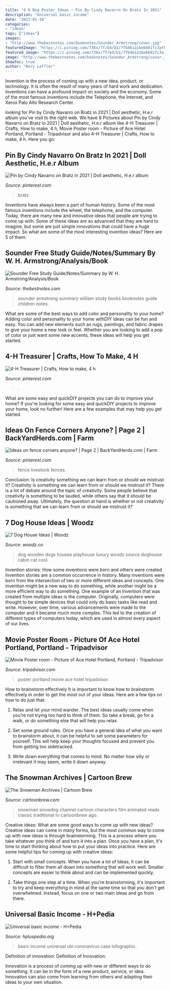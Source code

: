 ```yaml
---
title: "4 H Dog Poster Ideas ~ Pin By Cindy Navarro On Bratz In 2021"
description: "Universal basic income"
date: "2023-01-18"
categories:
- "ideas"
tags: ["ideas"]
images:
- "http://www.thebestnotes.com/booknotes/Sounder_Armstrong/cover.jpg"
featuredImage: "https://i.pinimg.com/736x/7f/b4/b1/7fb4b1a1bebb81fc3af0a1662598dd8a.jpg"
featured_image: "https://i.pinimg.com/736x/7f/b4/b1/7fb4b1a1bebb81fc3af0a1662598dd8a.jpg"
image: "http://www.thebestnotes.com/booknotes/Sounder_Armstrong/cover.jpg"
ShowToc: true
author: "Rory Leffler"
---
```



Invention is the process of coming up with a new idea, product, or technology. It is often the result of many years of hard work and dedication. Inventions can have a profound impact on society and the economy. Some of the most famous inventions include the Telephone, the Internet, and Xerox Palo Alto Research Center.

	

		
looking for Pin by Cindy Navarro on Bratz in 2021 | Doll aesthetic, H.e.r album you've visit to the right web. We have 8 Pictures about Pin by Cindy Navarro on Bratz in 2021 | Doll aesthetic, H.e.r album like 4-H Treasurer | Crafts, How to make, 4 h, Movie Poster room - Picture of Ace Hotel Portland, Portland - Tripadvisor and also 4-H Treasurer | Crafts, How to make, 4 h. Here you go:
		
    
## Pin By Cindy Navarro On Bratz In 2021 | Doll Aesthetic, H.e.r Album

<img loading=lazy src="https://i.pinimg.com/736x/b6/eb/b4/b6ebb4a04df13588a51e941ca6395438.jpg" onerror="this.onerror=null;this.src='https://tse1.mm.bing.net/th?id=OIP.rt9d5reOQohuOmdY8yZAfQHaHV&amp;pid=15.1';" alt="Pin by Cindy Navarro on Bratz in 2021 | Doll aesthetic, H.e.r album">

_Source: pinterest.com_

>bratz. 

	

Inventions have always been a part of human history. Some of the most famous inventions include the wheel, the telephone, and the computer. Today, there are many new and innovative ideas that people are trying to come up with. Some of these ideas are so advanced that they are hard to imagine, but some are just simple innovations that could have a huge impact. So what are some of the most interesting invention ideas? Here are 5 of them.

    
## Sounder Free Study Guide/Notes/Summary By W. H. Armstrong/Analysis/Book

<img loading=lazy src="http://www.thebestnotes.com/booknotes/Sounder_Armstrong/cover.jpg" onerror="this.onerror=null;this.src='https://tse4.mm.bing.net/th?id=OIP.idJR3y8iWF0Pc0RvzSKnIgHaKR&amp;pid=15.1';" alt="Sounder Free Study Guide/Notes/Summary by W. H. Armstrong/Analysis/Book">

_Source: thebestnotes.com_

>sounder armstrong summary william study books booknotes guide children notes. 

	

What are some of the best ways to add color and personality to your home?
Adding color and personality to your home withDIY ideas can be fun and easy. You can add new elements such as rugs, paintings, and fabric drapes to give your home a new look or feel. Whether you are looking to add a pop of color or just want some new accents, these ideas will help you get started.

    
## 4-H Treasurer | Crafts, How To Make, 4 H

<img loading=lazy src="https://i.pinimg.com/736x/4b/a7/85/4ba78509ca408a450e74302ac01b9654--campaign-ideas.jpg" onerror="this.onerror=null;this.src='https://tse3.mm.bing.net/th?id=OIP.YGa4z6WWlrRLwdqRp9iz5AHaJ3&amp;pid=15.1';" alt="4-H Treasurer | Crafts, How to make, 4 h">

_Source: pinterest.com_

>. 

	

What are some easy and quickDIY projects you can do to improve your home?
If you're looking for some easy and quickDIY projects to improve your home, look no further! Here are a few examples that may help you get started.

    
## Ideas On Fence Corners Anyone? | Page 2 | BackYardHerds.com | Farm

<img loading=lazy src="https://i.pinimg.com/736x/7f/b4/b1/7fb4b1a1bebb81fc3af0a1662598dd8a.jpg" onerror="this.onerror=null;this.src='https://tse2.mm.bing.net/th?id=OIP.7Pk09k2wnp9oMXhpnv6gkAHaJ3&amp;pid=15.1';" alt="Ideas on fence corners anyone? | Page 2 | BackYardHerds.com | Farm">

_Source: pinterest.com_

>fence livestock fences. 

	

Conclusion: Is creativity something we can learn from or should we mistrust it?
Creativity is something we can learn from or should we mistrust it?
There is a lot of debate around the topic of creativity. Some people believe that creativity is something to be lauded, while others say that it should be cautioned away. Ultimately, the question at hand is whether or not creativity is something that we can learn from or should we mistrust it?

    
## 7 Dog House Ideas | Woodz

<img loading=lazy src="http://www.woodz.co/wp-content/uploads/2016/04/7-dog-house-ideas-6.jpg" onerror="this.onerror=null;this.src='https://tse2.mm.bing.net/th?id=OIP.gmfYlZcWzYUIxb_5no6LowHaLI&amp;pid=15.1';" alt="7 Dog House Ideas | Woodz">

_Source: woodz.co_

>dog wooden dogs houses playhouse luxury woodz source doghouse cabin cat cool. 

	

Invention stories: How some inventions were born and others were created
Invention stories are a common occurrence in history. Many inventions were born from the intersection of two or more different ideas and concepts. One invention might be a new way to do something, while another might be a more efficient way to do something. 
One example of an invention that was created from multiple ideas is the computer. Originally, computers were thought to be simple devices that could only do basic tasks like read and write. However, over time, various advancements were made to the computer and it became much more complex. This led to the creation of different types of computers today, which are used in almost every aspect of our lives.

    
## Movie Poster Room - Picture Of Ace Hotel Portland, Portland - Tripadvisor

<img loading=lazy src="https://media-cdn.tripadvisor.com/media/photo-s/04/79/63/72/ace-hotel-portland.jpg" onerror="this.onerror=null;this.src='https://tse3.mm.bing.net/th?id=OIP.2wxIQOPKQ65WIDsY5RM-sQHaFj&amp;pid=15.1';" alt="Movie Poster room - Picture of Ace Hotel Portland, Portland - Tripadvisor">

_Source: tripadvisor.com_

>poster portland movie ace hotel tripadvisor. 

	

How to brainstorm effectively
It is important to know how to brainstorm effectively in order to get the most out of your ideas. Here are a few tips on how to do just that:
1. Relax and let your mind wander. The best ideas usually come when you’re not trying too hard to think of them. So take a break, go for a walk, or do something else that will help you relax.

2. Set some ground rules. Once you have a general idea of what you want to brainstorm about, it can be helpful to set some parameters for yourself. This will help keep your thoughts focused and prevent you from getting too sidetracked.

3. Write down everything that comes to mind. No matter how silly or irrelevant it may seem, write it down anyway.

    
## The Snowman Archives | Cartoon Brew

<img loading=lazy src="http://www.cartoonbrew.com/wp-content/uploads/2012/12/snowman_snowdog-580x326.jpg" onerror="this.onerror=null;this.src='https://tse2.mm.bing.net/th?id=OIP.L4kj-QWUGdILtwlOYwsYIAHaEK&amp;pid=15.1';" alt="The Snowman Archives | Cartoon Brew">

_Source: cartoonbrew.com_

>snowman snowdog channel cartoon characters film animated reads classic traditional tv cartoonbrew ago. 

	

Creative ideas: What are some good ways to come up with new ideas?
Creative ideas can come in many forms, but the most common way to come up with new ideas is through brainstorming. This is a process where you take whatever you think of and turn it into a plan. Once you have a plan, it's time to start thinking about how to put your ideas into practice. Here are some helpful tips for coming up with creative ideas:
1) Start with small concepts. When you have a lot of Ideas, it can be difficult to filter them all down into something that will work well. Smaller concepts are easier to think about and can be implemented quickly.

2) Take things one step at a time. When you're brainstorming, it's important to try and keep everything in mind at the same time so that you don't get overwhelmed. Instead, focus on one or two main ideas and go from there.

    
## Universal Basic Income - H+Pedia

<img loading=lazy src="https://hpluspedia.org/images/1/10/UBI_poster.png" onerror="this.onerror=null;this.src='https://tse2.mm.bing.net/th?id=OIP.j-Qw2Ic0Gws1LAeam_gYyAHaFc&amp;pid=15.1';" alt="Universal basic income - H+Pedia">

_Source: hpluspedia.org_

>basic income universal ubi coronavirus case infographic. 

	

Definition of innovation:
Definition of Innovation: 

Innovation is a process of coming up with new or different ways to do something. It can be in the form of a new product, service, or idea. Innovation can also come from learning from others and adapting their ideas to your own situation.

